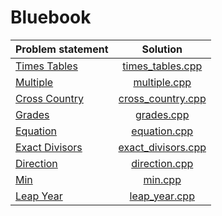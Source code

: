 # Bluebook

| Problem statement  |        Solution        |
|:-------------------|:----------------------:|
| [Times Tables][]   | [times_tables.cpp][]   |
| [Multiple][]       | [multiple.cpp][]       |
| [Cross Country][]  | [cross_country.cpp][]  |
| [Grades][]         | [grades.cpp][]         |
| [Equation][]       | [equation.cpp][]       |
| [Exact Divisors][] | [exact_divisors.cpp][] |
| [Direction][]      | [direction.cpp][]      |
| [Min][]            | [min.cpp][]            |
| [Leap Year][]      | [leap_year.cpp][] |

[Times Tables]:   http://wcipeg.com/problems/desc/P118EX4
[Multiple]:       http://wcipeg.com/problems/desc/p79ex5
[Cross Country]:  http://wcipeg.com/problems/desc/p100ex4
[Grades]:         http://wcipeg.com/problems/desc/p307ex7
[Equation]:       http://wcipeg.com/problems/desc/p84ex5
[Exact Divisors]: http://wcipeg.com/problems/desc/p154ex8
[Direction]:      http://wcipeg.com/problems/desc/p108ex8
[Min]:            http://wcipeg.com/problems/desc/p287ex3
[Leap Year]:      http://wcipeg.com/problems/desc/p307ex9

[times_tables.cpp]:   times_tables.cpp
[multiple.cpp]:       multiple.cpp
[cross_country.cpp]:  cross_country.cpp
[grades.cpp]:         grades.cpp
[equation.cpp]:       equation.cpp
[exact_divisors.cpp]: exact_divisors.cpp
[direction.cpp]:      direction.cpp
[min.cpp]:            min.cpp
[leap_year.cpp]:      leap_year.cpp
